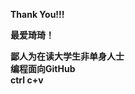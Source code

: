 **Thank You!!!**

**最爱琦琦！**

**鄙人为在读大学生非单身人士  
编程面向GitHub  
ctrl c+v**


<!---
QiQiyydss/QiQiyydss is a ✨ special ✨ repository because its `README.md` (this file) appears on your GitHub profile.
You can click the Preview link to take a look at your changes.
--->
